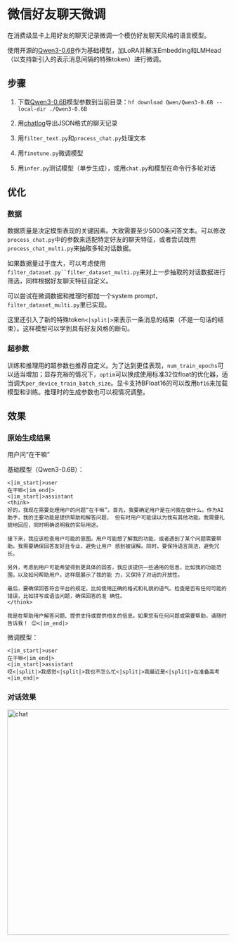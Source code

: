 # 微信好友聊天微调

在消费级显卡上用好友的聊天记录微调一个模仿好友聊天风格的语言模型。

使用开源的[Qwen3-0.6B](https://huggingface.co/Qwen/Qwen3-0.6B)作为基础模型，加LoRA并解冻Embedding和LMHead（以支持新引入的表示消息间隔的特殊token）进行微调。

## 步骤

1. 下载[Qwen3-0.6B](https://huggingface.co/Qwen/Qwen3-0.6B)模型参数到当前目录：`hf download Qwen/Qwen3-0.6B --local-dir ./Qwen3-0.6B`

2. 用[chatlog](https://github.com/sjzar/chatlog)导出JSON格式的聊天记录

3. 用`filter_text.py`和`process_chat.py`处理文本

4. 用`finetune.py`微调模型

5. 用`infer.py`测试模型（单步生成），或用`chat.py`和模型在命令行多轮对话

## 优化

### 数据

数据质量是决定模型表现的关键因素。大致需要至少5000条问答文本。可以修改`process_chat.py`中的参数来适配特定好友的聊天特征，或者尝试改用`process_chat_multi.py`来抽取多轮对话数据。

如果数据量过于庞大，可以考虑使用`filter_dataset.py``filter_dataset_multi.py`来对上一步抽取的对话数据进行筛选，同样根据好友聊天特征自定义。

可以尝试在微调数据和推理时都加一个system prompt，`filter_dataset_multi.py`里已实现。

这里还引入了新的特殊token`<|split|>`来表示一条消息的结束（不是一句话的结束）。这样模型可以学到具有好友风格的断句。

### 超参数

训练和推理用的超参数也推荐自定义。为了达到更佳表现，`num_train_epochs`可以适当增加；显存充裕的情况下，`optim`可以换成使用标准32位float的优化器，适当调大`per_device_train_batch_size`。显卡支持BFloat16的可以改用`bf16`来加载模型和训练。推理时的生成参数也可以视情况调整。

## 效果

### 原始生成结果

用户问“在干嘛”

基础模型（Qwen3-0.6B）：

```
<|im_start|>user
在干嘛<|im_end|>
<|im_start|>assistant
<think>
好的，我现在需要处理用户的问题“在干嘛”。首先，我要确定用户是在问我在做什么。作为AI助手，我的主要功能是提供帮助和解答问题， 但有时用户可能误以为我有其他功能。我需要礼貌地回应，同时明确说明我的实际用途。

接下来，我应该检查用户可能的意图。用户可能想了解我的功能，或者遇到了某个问题需要帮助。我需要确保回答友好且专业，避免让用户 感到被误解。同时，要保持语言简洁，避免冗长。

另外，考虑到用户可能希望得到更具体的回答，我应该提供一些通用的信息，比如我的功能范围，以及如何帮助用户。这样既展示了我的能 力，又保持了对话的开放性。

最后，要确保回答符合平台的规定，比如使用正确的格式和礼貌的语气。检查是否有任何可能的错误，比如拼写或语法问题，确保回答的准 确性。
</think>

我是在帮助用户解答问题、提供支持或提供相关的信息。如果您有任何问题或需要帮助，请随时告诉我！ 😊<|im_end|>
```

微调模型：

```
<|im_start|>user
在干嘛<|im_end|>
<|im_start|>assistant
哎<|split|>我感觉<|split|>我也不怎么忙<|split|>我最近是<|split|>在准备高考<|im_end|>
```

### 对话效果

<img width="512" alt="chat" src="https://github.com/user-attachments/assets/1b284f90-ac30-48ca-9188-d3309dfadfda" />
